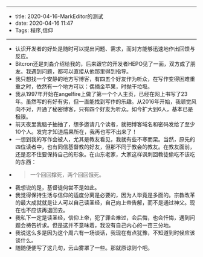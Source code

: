 - --
- title: 2020-04-16-MarkEditor的测试
- date: 2020-04-16 11:47
- Tags: 程序,信仰
- --  
- 认识开发者的好处是随时可以提出问题、需求，而对方能够迅速地作出回馈与反应。
- Bitcron还是刘淼介绍给我的，后来跟它的开发者HEPO见了一面，双方成了朋友。我遇到问题，都可以直接从他那里得到指导。
- 我只想找一个安静的地方写博客，有四五个好友作为听众，在写作变得困难重重之时，依然有一个地方可以：偶摘金苹果，时抛干垃圾。
- 我从1997年开始在angelfire上做了第一个个人主页，已经在网上书写了23年。虽然写的有好有劣，但一直能找到写作的乐趣。从2016年开始，我顿觉风向不对，开通了秘密博客，只有四个好友为听众。如今扩大到6人，基本已是极限。
- 前天夜里我脑子抽抽了，想多邀请几个读者，就把博客域名和密码发给了至少10个人。发完才知道后果所在，我再也写不出来了！
- 一想到我的写作会被人，尤其是教友看见，我就有些不寒而栗。当然，原先的四位读者中，也有同信基督教的好友，但那不同于教会的教友。在教友面前，还是忍不住要保持自己的形象。在山东老家，大家这样讽刺回教徒偷吃不该吃的东西：
- >  一个回回撑死，两个回回饿死。
- 我想说的是，基督徒何尝不是如此。
- 我觉得保持生活与信仰的适度分离是必要的，因为人毕竟是多面的。宗教改革的最大成就就是让人可以自己读圣经，自己向上帝告解，而不是通过神父。现在也不应该再退回去。
- 我私下一定是读圣经，信仰上帝，犯了罪会难过，会后悔，也会忏悔，遇到问题会祷告祈求。但是这并不意味着，我没有自己内心的一亩三分地。
- 我说这么多是因为这个周六有一场谈话，我现在有点犹豫，不知道到时候应该谈什么。
- 随随便便写了这几句，云山雾罩了一些。那就原谅则个吧。

